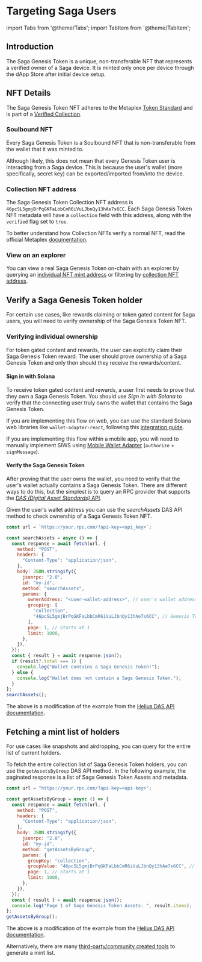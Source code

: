 # Targeting Saga Users

import Tabs from '@theme/Tabs';
import TabItem from '@theme/TabItem';

## Introduction

The Saga Genesis Token is a unique, non-transferable NFT that represents a verified owner of a Saga device.
It is minted only once per device through the dApp Store after initial device setup.

## NFT Details

The Saga Genesis Token NFT adheres to the Metaplex [Token Standard](https://developers.metaplex.com/token-metadata/token-standard) and is part of a [Verified Collection](https://developers.metaplex.com/token-metadata/collections).

### Soulbound NFT

Every Saga Genesis Token is a Soulbound NFT that is non-transferable from the wallet that it was minted to.

Although likely, this does not mean that every Genesis Token user is interacting from a Saga device. This is because the user's wallet (more specifically, secret key) can be exported/imported from/into the device.

### Collection NFT address

The Saga Genesis Token Collection NFT address is `46pcSL5gmjBrPqGKFaLbbCmR6iVuLJbnQy13hAe7s6CC`. Each Saga Genesis Token NFT metadata will
have a `collection` field with this address, along with the `verified` flag set to `true`.

To better understand how Collection NFTs verify a normal NFT, read the official Metaplex [documentation](https://docs.metaplex.com/programs/token-metadata/certified-collections#collection-nfts).

### View on an explorer

You can view a real Saga Genesis Token on-chain with an explorer by querying an [individual NFT mint address](https://solscan.io/token/DMcJLbYGT9UAiYXMoHMjsoLCW1MRJ12YDnU967pAvByg) or filtering by
[collection NFT address](https://solscan.io/collection/4a2d96b22ab0c8f01cb5ce5bc960b627c2a8271529ae5132d5352b7c86b3b54d).

## Verify a Saga Genesis Token holder

For certain use cases, like rewards claiming or token gated content for Saga users, you will need to verify ownership of the Saga Genesis Token NFT.

### Verifying individual ownership

For token gated content and rewards, the user can explicitly claim their Saga Genesis Token reward. The user should prove
ownership of a Saga Genesis Token and only then should they receive the rewards/content.

#### Sign in with Solana

To receive token gated content and rewards, a user first needs to prove that they own a Saga Genesis Token.
You should use _Sign in with Solana_ to verify that the connecting user truly owns the wallet that contains the Saga Genesis Token.

If you are implementing this flow on web, you can use the standard Solana web libraries like `wallet-adapter-react`, following
this [integration guide](https://github.com/phantom/sign-in-with-solana?tab=readme-ov-file#dapp-integration).

If you are implementing this flow within a mobile app, you will need to manually implement SIWS using [Mobile Wallet
Adapter](/react-native/quickstart#signing-messages) (`authorize` + `signMessage`).

#### Verify the Saga Genesis Token

After proving that the user owns the wallet, you need to verify that the user's wallet actually contains a Saga Genesis Token. There are different ways to do this, but the simplest is to query an RPC provider that supports the [_DAS (Digital Asset Standards)_ API](https://github.com/metaplex-foundation/digital-asset-standard-api).

Given the user's wallet address you can use the _searchAssets_ DAS API method to check ownership of a Saga Genesis Token NFT.

<Tabs>
<TabItem value="Javascript" label="Javascript">

```javascript
const url = `https://your.rpc.com/?api-key=<api_key>`;

const searchAssets = async () => {
  const response = await fetch(url, {
    method: "POST",
    headers: {
      "Content-Type": "application/json",
    },
    body: JSON.stringify({
      jsonrpc: "2.0",
      id: "my-id",
      method: "searchAssets",
      params: {
        ownerAddress: "<user-wallet-address>", // user's wallet address
        grouping: [
          "collection",
          "46pcSL5gmjBrPqGKFaLbbCmR6iVuLJbnQy13hAe7s6CC", // Genesis Token Collection NFT Address
        ],
        page: 1, // Starts at 1
        limit: 1000,
      },
    }),
  });
  const { result } = await response.json();
  if (result?.total === 1) {
    console.log("Wallet contains a Saga Genesis Token!");
  } else {
    console.log("Wallet does not contain a Saga Genesis Token.");
  }
};
searchAssets();
```

</TabItem>
</Tabs>

The above is a modification of the example from the [Helius DAS API documentation](https://docs.helius.dev/compression-and-das-api/digital-asset-standard-das-api/search-assets).

## Fetching a mint list of holders

For use cases like snapshots and airdropping, you can query for the entire list of current holders.

To fetch the entire collection list of Saga Genesis Token holders, you can use the `getAssetsByGroup` DAS API method. In the following example,
the paginated response is a list of Saga Genesis Token Assets and metadata.

<Tabs>
<TabItem value="Javascript" label="Javascript">

```javascript
const url = "https://your.rpc.com/?api-key=<api-key>";

const getAssetsByGroup = async () => {
  const response = await fetch(url, {
    method: "POST",
    headers: {
      "Content-Type": "application/json",
    },
    body: JSON.stringify({
      jsonrpc: "2.0",
      id: "my-id",
      method: "getAssetsByGroup",
      params: {
        groupKey: "collection",
        groupValue: "46pcSL5gmjBrPqGKFaLbbCmR6iVuLJbnQy13hAe7s6CC", // Genesis Token Collection NFT Address
        page: 1, // Starts at 1
        limit: 1000,
      },
    }),
  });
  const { result } = await response.json();
  console.log("Page 1 of Saga Genesis Token Assets: ", result.items);
};
getAssetsByGroup();
```

</TabItem>
</Tabs>

The above is a modification of the example from the [Helius DAS API documentation](https://docs.helius.dev/compression-and-das-api/digital-asset-standard-das-api/get-assets-by-group).

Alternatively, there are many [third-party/community created tools](https://docs.metaplex.com/guides/mint-lists) to generate a mint list.
